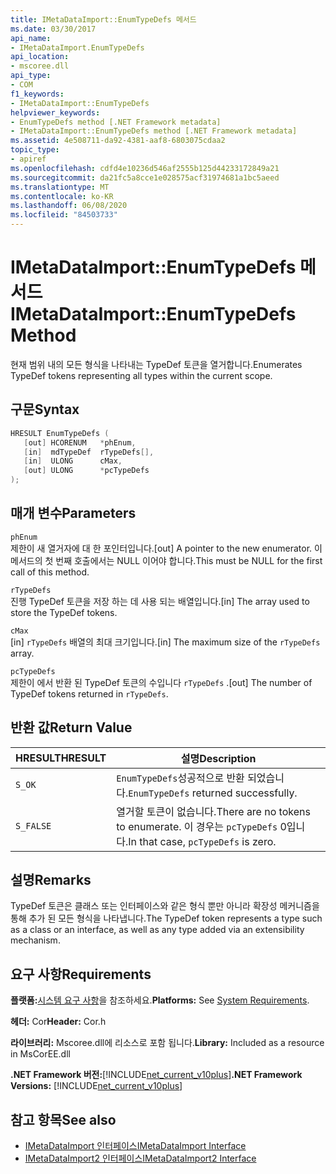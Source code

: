 ```yaml
---
title: IMetaDataImport::EnumTypeDefs 메서드
ms.date: 03/30/2017
api_name:
- IMetaDataImport.EnumTypeDefs
api_location:
- mscoree.dll
api_type:
- COM
f1_keywords:
- IMetaDataImport::EnumTypeDefs
helpviewer_keywords:
- EnumTypeDefs method [.NET Framework metadata]
- IMetaDataImport::EnumTypeDefs method [.NET Framework metadata]
ms.assetid: 4e508711-da92-4381-aaf8-6803075cdaa2
topic_type:
- apiref
ms.openlocfilehash: cdfd4e10236d546af2555b125d44233172849a21
ms.sourcegitcommit: da21fc5a8cce1e028575acf31974681a1bc5aeed
ms.translationtype: MT
ms.contentlocale: ko-KR
ms.lasthandoff: 06/08/2020
ms.locfileid: "84503733"
---
```

# <a name="imetadataimportenumtypedefs-method"></a><span data-ttu-id="652d6-102">IMetaDataImport::EnumTypeDefs 메서드</span><span class="sxs-lookup"><span data-stu-id="652d6-102">IMetaDataImport::EnumTypeDefs Method</span></span>
<span data-ttu-id="652d6-103">현재 범위 내의 모든 형식을 나타내는 TypeDef 토큰을 열거합니다.</span><span class="sxs-lookup"><span data-stu-id="652d6-103">Enumerates TypeDef tokens representing all types within the current scope.</span></span>  
  
## <a name="syntax"></a><span data-ttu-id="652d6-104">구문</span><span class="sxs-lookup"><span data-stu-id="652d6-104">Syntax</span></span>  
  
```cpp  
HRESULT EnumTypeDefs (  
   [out] HCORENUM   *phEnum,
   [in]  mdTypeDef  rTypeDefs[],  
   [in]  ULONG      cMax,
   [out] ULONG      *pcTypeDefs  
);  
```  
  
## <a name="parameters"></a><span data-ttu-id="652d6-105">매개 변수</span><span class="sxs-lookup"><span data-stu-id="652d6-105">Parameters</span></span>  
 `phEnum`  
 <span data-ttu-id="652d6-106">제한이 새 열거자에 대 한 포인터입니다.</span><span class="sxs-lookup"><span data-stu-id="652d6-106">[out] A pointer to the new enumerator.</span></span> <span data-ttu-id="652d6-107">이 메서드의 첫 번째 호출에서는 NULL 이어야 합니다.</span><span class="sxs-lookup"><span data-stu-id="652d6-107">This must be NULL for the first call of this method.</span></span>  
  
 `rTypeDefs`  
 <span data-ttu-id="652d6-108">진행 TypeDef 토큰을 저장 하는 데 사용 되는 배열입니다.</span><span class="sxs-lookup"><span data-stu-id="652d6-108">[in] The array used to store the TypeDef tokens.</span></span>  
  
 `cMax`  
 <span data-ttu-id="652d6-109">[in] `rTypeDefs` 배열의 최대 크기입니다.</span><span class="sxs-lookup"><span data-stu-id="652d6-109">[in] The maximum size of the `rTypeDefs` array.</span></span>  
  
 `pcTypeDefs`  
 <span data-ttu-id="652d6-110">제한이 에서 반환 된 TypeDef 토큰의 수입니다 `rTypeDefs` .</span><span class="sxs-lookup"><span data-stu-id="652d6-110">[out] The number of TypeDef tokens returned in `rTypeDefs`.</span></span>  
  
## <a name="return-value"></a><span data-ttu-id="652d6-111">반환 값</span><span class="sxs-lookup"><span data-stu-id="652d6-111">Return Value</span></span>  
  
|<span data-ttu-id="652d6-112">HRESULT</span><span class="sxs-lookup"><span data-stu-id="652d6-112">HRESULT</span></span>|<span data-ttu-id="652d6-113">설명</span><span class="sxs-lookup"><span data-stu-id="652d6-113">Description</span></span>|  
|-------------|-----------------|  
|`S_OK`|<span data-ttu-id="652d6-114">`EnumTypeDefs`성공적으로 반환 되었습니다.</span><span class="sxs-lookup"><span data-stu-id="652d6-114">`EnumTypeDefs` returned successfully.</span></span>|  
|`S_FALSE`|<span data-ttu-id="652d6-115">열거할 토큰이 없습니다.</span><span class="sxs-lookup"><span data-stu-id="652d6-115">There are no tokens to enumerate.</span></span> <span data-ttu-id="652d6-116">이 경우는 `pcTypeDefs` 0입니다.</span><span class="sxs-lookup"><span data-stu-id="652d6-116">In that case, `pcTypeDefs` is zero.</span></span>|  
  
## <a name="remarks"></a><span data-ttu-id="652d6-117">설명</span><span class="sxs-lookup"><span data-stu-id="652d6-117">Remarks</span></span>  
 <span data-ttu-id="652d6-118">TypeDef 토큰은 클래스 또는 인터페이스와 같은 형식 뿐만 아니라 확장성 메커니즘을 통해 추가 된 모든 형식을 나타냅니다.</span><span class="sxs-lookup"><span data-stu-id="652d6-118">The TypeDef token represents a type such as a class or an interface, as well as any type added via an extensibility mechanism.</span></span>  
  
## <a name="requirements"></a><span data-ttu-id="652d6-119">요구 사항</span><span class="sxs-lookup"><span data-stu-id="652d6-119">Requirements</span></span>  
 <span data-ttu-id="652d6-120">**플랫폼:**[시스템 요구 사항](../../get-started/system-requirements.md)을 참조하세요.</span><span class="sxs-lookup"><span data-stu-id="652d6-120">**Platforms:** See [System Requirements](../../get-started/system-requirements.md).</span></span>  
  
 <span data-ttu-id="652d6-121">**헤더:** Cor</span><span class="sxs-lookup"><span data-stu-id="652d6-121">**Header:** Cor.h</span></span>  
  
 <span data-ttu-id="652d6-122">**라이브러리:** Mscoree.dll에 리소스로 포함 됩니다.</span><span class="sxs-lookup"><span data-stu-id="652d6-122">**Library:** Included as a resource in MsCorEE.dll</span></span>  
  
 <span data-ttu-id="652d6-123">**.NET Framework 버전:**[!INCLUDE[net_current_v10plus](../../../../includes/net-current-v10plus-md.md)]</span><span class="sxs-lookup"><span data-stu-id="652d6-123">**.NET Framework Versions:** [!INCLUDE[net_current_v10plus](../../../../includes/net-current-v10plus-md.md)]</span></span>  
  
## <a name="see-also"></a><span data-ttu-id="652d6-124">참고 항목</span><span class="sxs-lookup"><span data-stu-id="652d6-124">See also</span></span>

- [<span data-ttu-id="652d6-125">IMetaDataImport 인터페이스</span><span class="sxs-lookup"><span data-stu-id="652d6-125">IMetaDataImport Interface</span></span>](imetadataimport-interface.md)
- [<span data-ttu-id="652d6-126">IMetaDataImport2 인터페이스</span><span class="sxs-lookup"><span data-stu-id="652d6-126">IMetaDataImport2 Interface</span></span>](imetadataimport2-interface.md)
